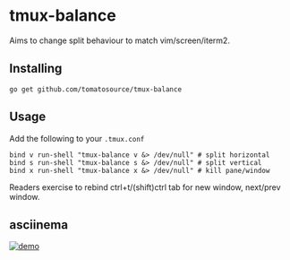 # tmux-balance

Aims to change split behaviour to match vim/screen/iterm2.

## Installing

`go get github.com/tomatosource/tmux-balance`

## Usage

Add the following to your `.tmux.conf`

```
bind v run-shell "tmux-balance v &> /dev/null" # split horizontal
bind s run-shell "tmux-balance s &> /dev/null" # split vertical
bind x run-shell "tmux-balance x &> /dev/null" # kill pane/window
```

Readers exercise to rebind ctrl+t/(shift)ctrl tab for new window, next/prev window.

## asciinema

[![demo](https://asciinema.org/a/D0rixCa3pKa6R9ZkXjAphB1cP.svg)](https://asciinema.org/a/D0rixCa3pKa6R9ZkXjAphB1cP?autoplay=1)
